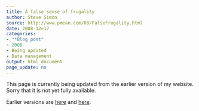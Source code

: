 ```yaml
---
title: A false sense of frugality
author: Steve Simon
source: http://www.pmean.com/08/FalseFrugality.html
date: 2008-12=17
categories:
- "*Blog post"
- 2008
- Being updated
- Data management
output: html_document
page_update: no
---
```


This page is currently being updated from the earlier version of my website. Sorry that it is not yet fully available.

<!---More--->


Earlier versions are [here][sim1] and [here][sim2].

[sim1]: http://www.pmean.com/08/FalseFrugality.html
[sim2]: http://new.pmean.com/false-frugality/
